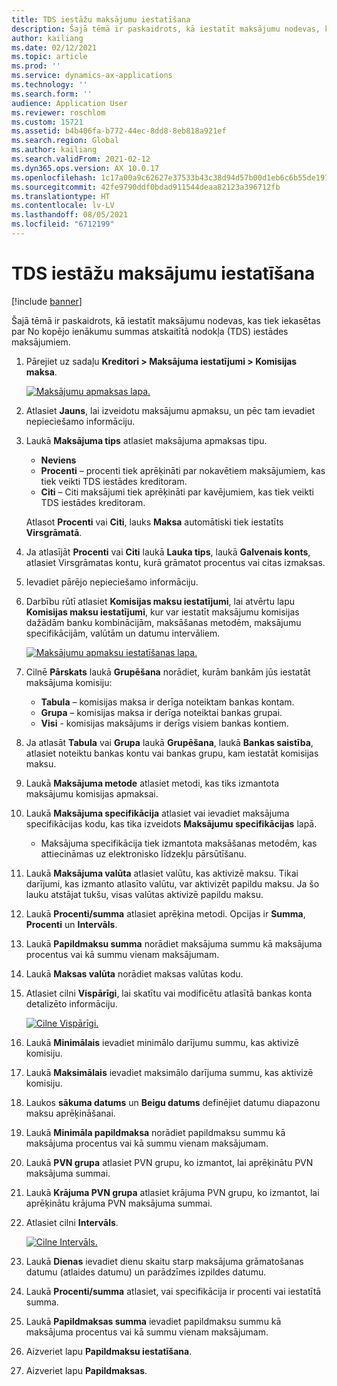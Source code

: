 ```yaml
---
title: TDS iestāžu maksājumu iestatīšana
description: Šajā tēmā ir paskaidrots, kā iestatīt maksājumu nodevas, kas tiek iekasētas par No kopējo ienākumu summas atskaitītā nodokļa (TDS) iestādes maksājumiem.
author: kailiang
ms.date: 02/12/2021
ms.topic: article
ms.prod: ''
ms.service: dynamics-ax-applications
ms.technology: ''
ms.search.form: ''
audience: Application User
ms.reviewer: roschlom
ms.custom: 15721
ms.assetid: b4b406fa-b772-44ec-8dd8-8eb818a921ef
ms.search.region: Global
ms.author: kailiang
ms.search.validFrom: 2021-02-12
ms.dyn365.ops.version: AX 10.0.17
ms.openlocfilehash: 1c17a00a9c62627e37533b43c38d94d57b00d1eb6c6b55de197dcd6d00d02db6
ms.sourcegitcommit: 42fe9790ddf0bdad911544deaa82123a396712fb
ms.translationtype: HT
ms.contentlocale: lv-LV
ms.lasthandoff: 08/05/2021
ms.locfileid: "6712199"
---
```

# <a name="set-up-payment-fees-for-tds-authority-payments"></a>TDS iestāžu maksājumu iestatīšana

[!include [banner](../includes/banner.md)]

Šajā tēmā ir paskaidrots, kā iestatīt maksājumu nodevas, kas tiek iekasētas par No kopējo ienākumu summas atskaitītā nodokļa (TDS) iestādes maksājumiem.

1. Pārejiet uz sadaļu **Kreditori \> Maksājuma iestatījumi \> Komisijas maksa**.

    [![Maksājumu apmaksas lapa.](./media/apac-ind-TDS-28.png)](./media/apac-ind-TDS-28.png)

2. Atlasiet **Jauns**, lai izveidotu maksājumu apmaksu, un pēc tam ievadiet nepieciešamo informāciju.
3. Laukā **Maksājuma tips** atlasiet maksājuma apmaksas tipu.

    - **Neviens**
    - **Procenti** – procenti tiek aprēķināti par nokavētiem maksājumiem, kas tiek veikti TDS iestādes kreditoram.
    - **Citi** – Citi maksājumi tiek aprēķināti par kavējumiem, kas tiek veikti TDS iestādes kreditoram.

    Atlasot **Procenti** vai **Citi**, lauks **Maksa** automātiski tiek iestatīts **Virsgrāmatā**.

4. Ja atlasījāt **Procenti** vai **Citi** laukā **Lauka tips**, laukā **Galvenais konts**, atlasiet Virsgrāmatas kontu, kurā grāmatot procentus vai citas izmaksas.
5. Ievadiet pārējo nepieciešamo informāciju.
6. Darbību rūtī atlasiet **Komisijas maksu iestatījumi**, lai atvērtu lapu **Komisijas maksu iestatījumi**, kur var iestatīt maksājumu komisijas dažādām banku kombinācijām, maksāšanas metodēm, maksājumu specifikācijām, valūtām un datumu intervāliem.

    [![Maksājumu apmaksu iestatīšanas lapa.](./media/apac-ind-TDS-21.png)](./media/apac-ind-TDS-21.png)

7. Cilnē **Pārskats** laukā **Grupēšana** norādiet, kurām bankām jūs iestatāt maksājuma komisiju:

    - **Tabula** – komisijas maksa ir derīga noteiktam bankas kontam.
    - **Grupa** – komisijas maksa ir derīga noteiktai bankas grupai.
    - **Visi** - komisijas maksājums ir derīgs visiem bankas kontiem.

8. Ja atlasāt **Tabula** vai **Grupa** laukā **Grupēšana**, laukā **Bankas saistība**, atlasiet noteiktu bankas kontu vai bankas grupu, kam iestatāt komisijas maksu.
9. Laukā **Maksājuma metode** atlasiet metodi, kas tiks izmantota maksājumu komisijas apmaksai.
10. Laukā **Maksājuma specifikācija** atlasiet vai ievadiet maksājuma specifikācijas kodu, kas tika izveidots **Maksājumu specifikācijas** lapā.
    - Maksājuma specifikācija tiek izmantota maksāšanas metodēm, kas attiecināmas uz elektronisko līdzekļu pārsūtīšanu.
12. Laukā **Maksājuma valūta** atlasiet valūtu, kas aktivizē maksu. Tikai darījumi, kas izmanto atlasīto valūtu, var aktivizēt papildu maksu. Ja šo lauku atstājat tukšu, visas valūtas aktivizē papildu maksu.
13. Laukā **Procenti/summa** atlasiet aprēķina metodi. Opcijas ir **Summa**, **Procenti** un **Intervāls**.
14. Laukā **Papildmaksu summa** norādiet maksājuma summu kā maksājuma procentus vai kā summu vienam maksājumam.
15. Laukā **Maksas valūta** norādiet maksas valūtas kodu.
16. Atlasiet cilni **Vispārīgi**, lai skatītu vai modificētu atlasītā bankas konta detalizēto informāciju.

    [![Cilne Vispārīgi.](./media/apac-ind-TDS-22.png)](./media/apac-ind-TDS-22.png)

16. Laukā **Minimālais** ievadiet minimālo darījumu summu, kas aktivizē komisiju.
17. Laukā **Maksimālais** ievadiet maksimālo darījuma summu, kas aktivizē komisiju.
18. Laukos **sākuma datums** un **Beigu datums** definējiet datumu diapazonu maksu aprēķināšanai.
19. Laukā **Minimāla papildmaksa** norādiet papildmaksu summu kā maksājuma procentus vai kā summu vienam maksājumam.
20. Laukā **PVN grupa** atlasiet PVN grupu, ko izmantot, lai aprēķinātu PVN maksājuma summai.
21. Laukā **Krājuma PVN grupa** atlasiet krājuma PVN grupu, ko izmantot, lai aprēķinātu krājuma PVN maksājuma summai.
22. Atlasiet cilni **Intervāls**. 

    [![Cilne Intervāls.](./media/apac-ind-TDS-23.png)](./media/apac-ind-TDS-23.png)

23. Laukā **Dienas** ievadiet dienu skaitu starp maksājuma grāmatošanas datumu (atlaides datumu) un parādzīmes izpildes datumu.
24. Laukā **Procenti/summa** atlasiet, vai specifikācija ir procenti vai iestatītā summa.
25. Laukā **Papildmaksas summa** ievadiet papildmaksu summu kā maksājuma procentus vai kā summu vienam maksājumam.
26. Aizveriet lapu **Papildmaksu iestatīšana**.
27. Aizveriet lapu **Papildmaksas**.

